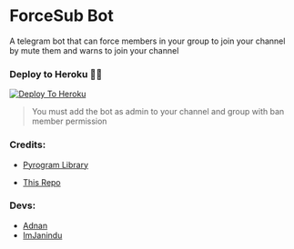 # ForceSub Bot

A telegram bot that can force members in your group to join your channel by mute them and warns to join your channel

### Deploy to Heroku 🏃‍♂

[![Deploy To Heroku](https://www.herokucdn.com/deploy/button.svg)](https://heroku.com/deploy?template=https://github.com/akshay695/Force-sub-bot)

> You must add the bot as admin to your channel and group with ban member permission

### Credits:

- [Pyrogram Library](https://github.com/pyrogram/pyrogram)

- [This Repo](https://github.com/viperadnan-git/force-subscribe-telegram-bot)

### Devs:

- [Adnan](https://github.com/viperadnan-git)
- [ImJanindu](https://github.com/ImJanindu)
